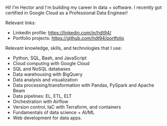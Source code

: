 Hi! I'm Hector and I'm building my career in data + software. I recently got certified in Google Cloud as a Professional Data Engineer!

Relevant links:
- LinkedIn profile: https://linkedin.com/in/hdt94/
- Portfolio projects: https://github.com/hdt94/portfolio

Relevant knowledge, skills, and technologies that I use:
- Python, SQL, Bash, and JavaScript
- Cloud computing with Google Cloud
- SQL and NoSQL databases
- Data warehousing with BigQuery
- Data analysis and visualization
- Data processing/transformation with Pandas, PySpark and Apache Beam
- Data pipelines: EL, ETL, ELT
- Orchestration with Airflow
- Version control, IaC with Terraform, and containers
- Fundamentals of data science + AI/ML 
- Web development for data apps.
